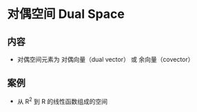 # 对偶空间 Dual Space

## 内容

* 对偶空间元素为 对偶向量（dual vector） 或 余向量（covector）

## 案例

* 从 R<sup>2</sup> 到 R 的线性函数组成的空间